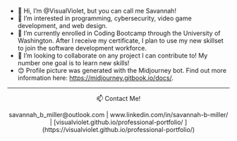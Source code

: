 - 👋 Hi, I’m @VisualViolet, but you can call me Savannah!
- 👀 I’m interested in programming, cybersecurity, video game development, and web design.
- 🌱 I’m currently enrolled in Coding Bootcamp through the University of Washington. After I receive my certificate, I plan to use my new skillset to join the software        development workforce.
- 💞️ I’m looking to collaborate on any project I can contribute to! My number one goal is to learn new skills! 
- :blush: Profile picture was generated with the Midjourney bot. Find out more information here: https://midjourney.gitbook.io/docs/.

---
<p align="center">
📫 Contact Me!
</p>

<p align="center">
savannah_b_miller@outlook.com | www.linkedin.com/in/savannah-b-miller/ | [visualviolet.github.io/professional-portfolio/ ](https://visualviolet.github.io/professional-portfolio/)
</p>

<!---
savannah-dev/savannah-dev is a ✨ special ✨ repository because its `README.md` (this file) appears on your GitHub profile.
You can click the Preview link to take a look at your changes.
--->
